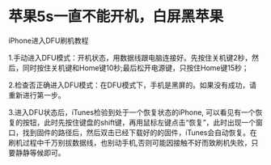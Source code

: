 # 苹果5s一直不能开机，白屏黑苹果

iPhone进入DFU刷机教程

1.手动进入DFU模式：开机状态，用数据线跟电脑连接好。先按住关机键2秒，然后，同时按住关机键和Home键10秒;最后松开电源键，只按住Home键15秒；

2.检查否正确进入DFU模式：在DFU模式下，手机是黑屏的。如果没有成功，请重新进行第一步。

3.进入DFU状态后，iTunes检验到处于一个恢复状态的iPhone, 可以看见有一个恢复的按钮，此时先按住键盘的shift键，再用鼠标左键点击“恢复”，此时出现一个窗口，找到固件的路径后，然后双击已经下载好的的固件，iTunes会自动恢复。在刷机过程中千万别拔数据线，也别动手机,否则可能因接触不好而致刷机失败，只要静静等候即可。

